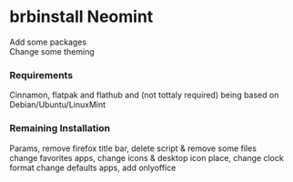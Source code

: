 # brbinstall Neomint
Add some packages  
Change some theming

### Requirements
Cinnamon, flatpak and flathub and (not tottaly required) being based on Debian/Ubuntu/LinuxMint

### Remaining Installation
Params, remove firefox title bar, delete script & remove some files  
change favorites apps, change icons & desktop icon place, change clock format
change defaults apps, add onlyoffice
